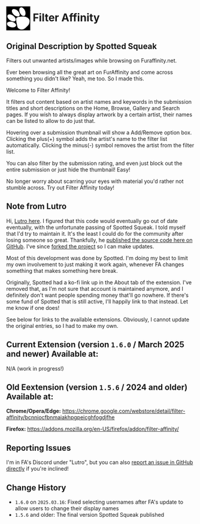 # <img src="128icon.png" alt="Markdown Monster icon" style="width: 64px; vertical-align: middle;" /> Filter Affinity

## Original Description by Spotted Squeak

Filters out unwanted artists/images while browsing on Furaffinity.net.

Ever been browsing all the great art on FurAffinity and come across something you didn't like?  Yeah, me too. So I made this.

Welcome to Filter Affinity!

It filters out content based on artist names and keywords in the submission titles and short descriptions on the Home, Browse, Gallery and Search pages. If you wish to always display artwork by a certain artist, their names can be listed to allow to do just that.

Hovering over a submission thumbnail will show a Add/Remove option box. Clicking the plus(+) symbol adds the artist's name to the filter list automatically. Clicking the minus(-) symbol removes the artist from the filter list.

You can also filter by the submission rating, and even just block out the entire submission or just hide the thumbnail!  Easy!

No longer worry about scarring your eyes with material you'd rather not stumble across.  Try out Filter Affinity today!

## Note from Lutro

Hi, [Lutro here](https://www.furaffinity.net/user/lutro/). I figured that this code would eventually go out of date eventually, with the unfortunate passing of Spotted Squeak. I told myself that I'd try to maintain it. It's the least I could do for the community after losing someone so great. Thankfully, he [published the source code here on GitHub](https://github.com/SpottedSqueak/FilterAffinity). I've since [forked the project](https://github.com/LutroBuizel/FilterAffinity) so I can make updates.

Most of this development was done by Spotted. I'm doing my best to limit my own involvement to just making it work again, whenever FA changes something that makes something here break.

Originally, Spotted had a ko-fi link up in the About tab of the extension. I've removed that, as I'm not sure that account is maintained anymore, and I definitely don't want people spending money that'll go nowhere. If there's some fund of Spotted that is still active, I'll happily link to that instead. Let me know if one does!

See below for links to the available extensions. Obviously, I cannot update the original entries, so I had to make my own.

## Current Extension (version `1.6.0` / March 2025 and newer) Available at:

N/A (work in progress!)

## Old Eextension (version `1.5.6` / 2024 and older) Available at:

**Chrome/Opera/Edge:** https://chrome.google.com/webstore/detail/filter-affinity/bcnniocfbnmaiakhpgpeicghfogdjfhe

**Firefox:** https://addons.mozilla.org/en-US/firefox/addon/filter-affinity/

## Reporting Issues

I'm in FA's Discord under "Lutro", but you can also [report an issue in GitHub directly](https://github.com/LutroBuizel/FilterAffinity/issues) if you're inclined!

## Change History

- `1.6.0` on `2025.03.16`: Fixed selecting usernames after FA's update to allow users to change their display names
- `1.5.6` and older: The final version Spotted Squeak published
